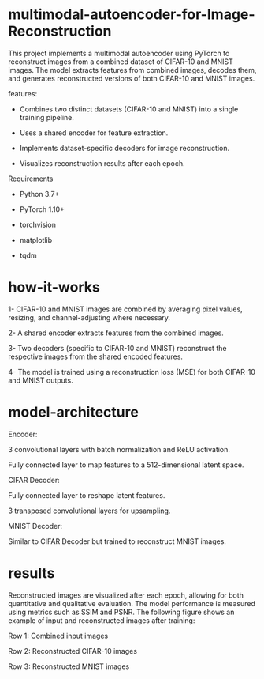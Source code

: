 # multimodal-autoencoder-for-Image-Reconstruction
This project implements a multimodal autoencoder using PyTorch to reconstruct images from a combined dataset of CIFAR-10 and MNIST images. The model extracts features from combined images, decodes them, and generates reconstructed versions of both CIFAR-10 and MNIST images.

features:
* Combines two distinct datasets (CIFAR-10 and MNIST) into a single training pipeline.

* Uses a shared encoder for feature extraction.

* Implements dataset-specific decoders for image reconstruction.

* Visualizes reconstruction results after each epoch.

Requirements

* Python 3.7+

* PyTorch 1.10+

* torchvision

* matplotlib

* tqdm

# how-it-works
1- CIFAR-10 and MNIST images are combined by averaging pixel values, resizing, and channel-adjusting where necessary.

2- A shared encoder extracts features from the combined images.

3- Two decoders (specific to CIFAR-10 and MNIST) reconstruct the respective images from the shared encoded features.

4- The model is trained using a reconstruction loss (MSE) for both CIFAR-10 and MNIST outputs.

# model-architecture

Encoder:

3 convolutional layers with batch normalization and ReLU activation.

Fully connected layer to map features to a 512-dimensional latent space.

CIFAR Decoder:

Fully connected layer to reshape latent features.

3 transposed convolutional layers for upsampling.

MNIST Decoder:

Similar to CIFAR Decoder but trained to reconstruct MNIST images.

# results
Reconstructed images are visualized after each epoch, allowing for both quantitative and qualitative evaluation. The model performance is measured using metrics such as SSIM and PSNR.
The following figure shows an example of input and reconstructed images after training:

Row 1: Combined input images

Row 2: Reconstructed CIFAR-10 images

Row 3: Reconstructed MNIST images
